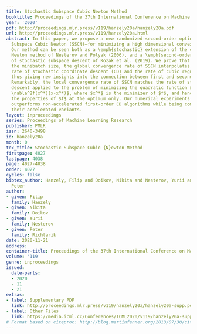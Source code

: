 ```yaml
---
title: Stochastic Subspace Cubic Newton Method
booktitle: Proceedings of the 37th International Conference on Machine Learning
year: '2020'
pdf: http://proceedings.mlr.press/v119/hanzely20a/hanzely20a.pdf
url: http://proceedings.mlr.press/v119/hanzely20a.html
abstract: In this paper, we propose a new randomized second-order optimization algorithm—Stochastic
  Subspace Cubic Newton (SSCN)—for minimizing a high dimensional convex function $f$.
  Our method can be seen both as a \emph{stochastic} extension of the cubically-regularized
  Newton method of Nesterov and Polyak (2006), and a \emph{second-order} enhancement
  of stochastic subspace descent of Kozak et al. (2019). We prove that as we vary
  the minibatch size, the global convergence rate of SSCN interpolates between the
  rate of stochastic coordinate descent (CD) and the rate of cubic regularized Newton,
  thus giving new insights into the connection between first and second-order methods.
  Remarkably, the local convergence rate of SSCN matches the rate of stochastic subspace
  descent applied to the problem of minimizing the quadratic function $\frac12 (x-x^*)^\top
  \nabla^2f(x^*)(x-x^*)$, where $x^*$ is the minimizer of $f$, and hence depends on
  the properties of $f$ at the optimum only. Our numerical experiments show that SSCN
  outperforms non-accelerated first-order CD algorithms while being competitive to
  their accelerated variants.
layout: inproceedings
series: Proceedings of Machine Learning Research
publisher: PMLR
issn: 2640-3498
id: hanzely20a
month: 0
tex_title: Stochastic Subspace Cubic {N}ewton Method
firstpage: 4027
lastpage: 4038
page: 4027-4038
order: 4027
cycles: false
bibtex_author: Hanzely, Filip and Doikov, Nikita and Nesterov, Yurii and Richtarik,
  Peter
author:
- given: Filip
  family: Hanzely
- given: Nikita
  family: Doikov
- given: Yurii
  family: Nesterov
- given: Peter
  family: Richtarik
date: 2020-11-21
address: 
container-title: Proceedings of the 37th International Conference on Machine Learning
volume: '119'
genre: inproceedings
issued:
  date-parts:
  - 2020
  - 11
  - 21
extras:
- label: Supplementary PDF
  link: http://proceedings.mlr.press/v119/hanzely20a/hanzely20a-supp.pdf
- label: Other Files
  link: https://media.icml.cc/Conferences/ICML2020/v119/hanzely20a-supp.zip
# Format based on citeproc: http://blog.martinfenner.org/2013/07/30/citeproc-yaml-for-bibliographies/
---
```

